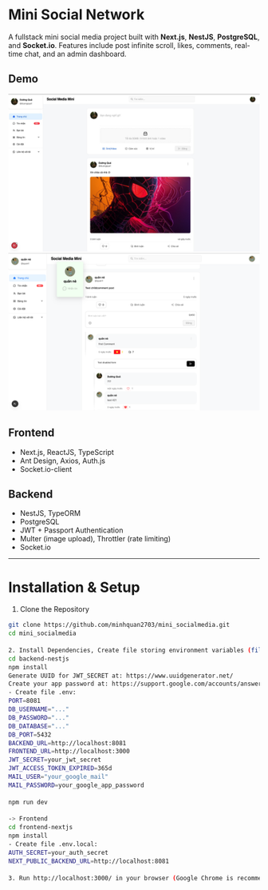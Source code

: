 # Mini Social Network

A fullstack mini social media project built with **Next.js**, **NestJS**, **PostgreSQL**, and **Socket.io**. Features include post infinite scroll, likes, comments, real-time chat, and an admin dashboard.

## Demo
![Demo Screenshot](frontend-nextjs/public/demo/homepage.png)
![Demo Screenshot 2](frontend-nextjs/public/demo/homepage2.png)

## Frontend
- Next.js, ReactJS, TypeScript
- Ant Design, Axios, Auth.js
- Socket.io-client

## Backend
- NestJS, TypeORM
- PostgreSQL
- JWT + Passport Authentication
- Multer (image upload), Throttler (rate limiting)
- Socket.io

---

# Installation & Setup

1. Clone the Repository

```bash
git clone https://github.com/minhquan2703/mini_socialmedia.git
cd mini_socialmedia

2. Install Dependencies, Create file storing environment variables (file .env) and run project
cd backend-nestjs
npm install
Generate UUID for JWT_SECRET at: https://www.uuidgenerator.net/
Create your app password at: https://support.google.com/accounts/answer/185833?hl=en
- Create file .env:
PORT=8081
DB_USERNAME="..."
DB_PASSWORD="..."
DB_DATABASE="..."
DB_PORT=5432
BACKEND_URL=http://localhost:8081
FRONTEND_URL=http://localhost:3000
JWT_SECRET=your_jwt_secret
JWT_ACCESS_TOKEN_EXPIRED=365d
MAIL_USER="your_google_mail"
MAIL_PASSWORD=your_google_app_password

npm run dev

-> Frontend
cd frontend-nextjs
npm install
- Create file .env.local:
AUTH_SECRET=your_auth_secret
NEXT_PUBLIC_BACKEND_URL=http://localhost:8081

3. Run http://localhost:3000/ in your browser (Google Chrome is recommended)



